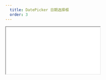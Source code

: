 ```yaml
---
  title: DatePicker 日期选择框
  order: 3
---
```


<Iframe src="//mc.fusion.design/demos/comp_groups/@alifd/next/datepicker?theme=@alifd/theme-design-pro" />
